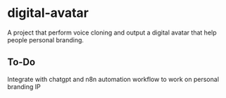 # digital-avatar

A project that perform voice cloning and output a digital avatar that help people personal branding.

## To-Do
Integrate with chatgpt and n8n automation workflow to work on personal branding IP
